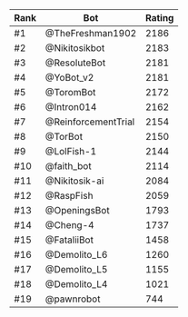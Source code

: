 Rank|Bot|Rating
---|---|---
#1|@TheFreshman1902|2186
#2|@Nikitosikbot|2183
#3|@ResoluteBot|2181
#4|@YoBot_v2|2181
#5|@ToromBot|2172
#6|@Intron014|2162
#7|@ReinforcementTrial|2154
#8|@TorBot|2150
#9|@LolFish-1|2144
#10|@faith_bot|2114
#11|@Nikitosik-ai|2084
#12|@RaspFish|2059
#13|@OpeningsBot|1793
#14|@Cheng-4|1737
#15|@FataliiBot|1458
#16|@Demolito_L6|1260
#17|@Demolito_L5|1155
#18|@Demolito_L4|1021
#19|@pawnrobot|744
